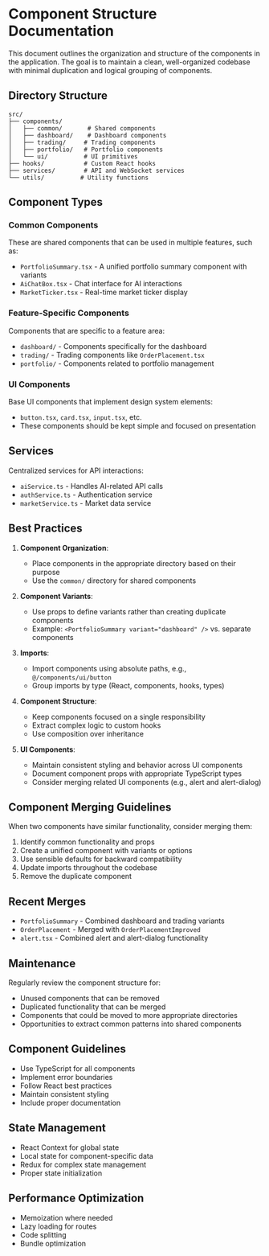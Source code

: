 # Component Structure Documentation

This document outlines the organization and structure of the components in the application. The goal is to maintain a clean, well-organized codebase with minimal duplication and logical grouping of components.

## Directory Structure

```
src/
├── components/
│   ├── common/       # Shared components
│   ├── dashboard/    # Dashboard components
│   ├── trading/     # Trading components
│   ├── portfolio/   # Portfolio components
│   └── ui/          # UI primitives
├── hooks/           # Custom React hooks
├── services/        # API and WebSocket services
└── utils/          # Utility functions
```

## Component Types

### Common Components

These are shared components that can be used in multiple features, such as:

- `PortfolioSummary.tsx` - A unified portfolio summary component with variants
- `AiChatBox.tsx` - Chat interface for AI interactions
- `MarketTicker.tsx` - Real-time market ticker display

### Feature-Specific Components

Components that are specific to a feature area:

- `dashboard/` - Components specifically for the dashboard
- `trading/` - Trading components like `OrderPlacement.tsx`
- `portfolio/` - Components related to portfolio management

### UI Components

Base UI components that implement design system elements:

- `button.tsx`, `card.tsx`, `input.tsx`, etc.
- These components should be kept simple and focused on presentation

## Services

Centralized services for API interactions:

- `aiService.ts` - Handles AI-related API calls
- `authService.ts` - Authentication service
- `marketService.ts` - Market data service

## Best Practices

1. **Component Organization**:

   - Place components in the appropriate directory based on their purpose
   - Use the `common/` directory for shared components

2. **Component Variants**:

   - Use props to define variants rather than creating duplicate components
   - Example: `<PortfolioSummary variant="dashboard" />` vs. separate components

3. **Imports**:

   - Import components using absolute paths, e.g., `@/components/ui/button`
   - Group imports by type (React, components, hooks, types)

4. **Component Structure**:

   - Keep components focused on a single responsibility
   - Extract complex logic to custom hooks
   - Use composition over inheritance

5. **UI Components**:
   - Maintain consistent styling and behavior across UI components
   - Document component props with appropriate TypeScript types
   - Consider merging related UI components (e.g., alert and alert-dialog)

## Component Merging Guidelines

When two components have similar functionality, consider merging them:

1. Identify common functionality and props
2. Create a unified component with variants or options
3. Use sensible defaults for backward compatibility
4. Update imports throughout the codebase
5. Remove the duplicate component

## Recent Merges

- `PortfolioSummary` - Combined dashboard and trading variants
- `OrderPlacement` - Merged with `OrderPlacementImproved`
- `alert.tsx` - Combined alert and alert-dialog functionality

## Maintenance

Regularly review the component structure for:

- Unused components that can be removed
- Duplicated functionality that can be merged
- Components that could be moved to more appropriate directories
- Opportunities to extract common patterns into shared components

## Component Guidelines

- Use TypeScript for all components
- Implement error boundaries
- Follow React best practices
- Maintain consistent styling
- Include proper documentation

## State Management

- React Context for global state
- Local state for component-specific data
- Redux for complex state management
- Proper state initialization

## Performance Optimization

- Memoization where needed
- Lazy loading for routes
- Code splitting
- Bundle optimization
